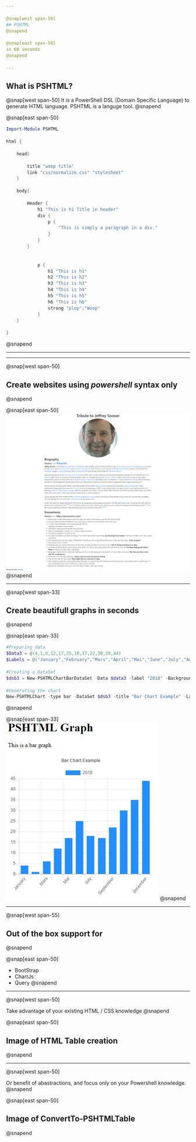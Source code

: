 ```yaml
---

@snap[west span-50]
## PSHTML
@snapend

@snap[east span-50]
in 60 seconds
@snapend

---
```


## What is PSHTML?

@snap[west span-50]
It is a PowerShell DSL (Domain Specific Language) to generate HTML language.
PSHTML is a languge tool.
@snapend

@snap[east span-50]
```powershell
Import-Module PSHTML

html {

    head{

        title "woop title"
        link "css/normalize.css" "stylesheet"
    }

    body{

        Header {
            h1 "This is h1 Title in header"
            div {
                p {
                    "This is simply a paragraph in a div."
                }
            }
        }


            p {
                h1 "This is h1"
                h2 "This is h2"
                h3 "This is h3"
                h4 "This is h4"
                h5 "This is h5"
                h6 "This is h6"
                strong "plop";"Woop"
            }
    }

}
```
@snapend

--- 

---

@snap[west span-50]
## Create websites using *powershell* syntax __only__
@snapend

@snap[east span-50]
![](PSHTML\Examples\Example6\tribute_snover.png)
@snapend

--- 


@snap[west span-33]
## Create beautifull graphs in seconds
@snapend

@snap[east span-33]

```powershell
#Preparing data
$Data3 = @(4,1,6,12,17,25,18,17,22,30,35,44)
$Labels = @("January","February","Mars","April","Mai","June","July","August","September","October","November","december")

#Creating a DataSet
$dsb3 = New-PSHTMLChartBarDataSet -Data $data3 -label "2018" -BackgroundColor ([Color]::blue )

#Generating the chart
New-PSHTMLChart -type bar -DataSet $dsb3 -title "Bar Chart Example" -Labels $Labels -CanvasID $BarCanvasID

```

@snapend

@snap[east span-33]
![](PSHTML\Examples\Charts\Chart01\BarChartExample.png)
@snapend

---

@snap[west span-55]
## Out of the box support for
@snapend

@snap[east span-50]
- BootStrap
- ChartJs
- Query
@snapend

---
@snap[west span-50]

Take advantage of your existing HTML / CSS knowledge
@snapend

@snap[east span-50]

## Image of HTML Table creation
@snapend

---
@snap[west span-50]

Or benefit of abastractions, and focus only on your Powershell knowledge.
@snapend

@snap[east span-50]
## Image of ConvertTo-PSHTMLTable
@snapend

